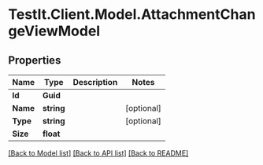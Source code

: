 # TestIt.Client.Model.AttachmentChangeViewModel

## Properties

Name | Type | Description | Notes
------------ | ------------- | ------------- | -------------
**Id** | **Guid** |  | 
**Name** | **string** |  | [optional] 
**Type** | **string** |  | [optional] 
**Size** | **float** |  | 

[[Back to Model list]](../README.md#documentation-for-models) [[Back to API list]](../README.md#documentation-for-api-endpoints) [[Back to README]](../README.md)

